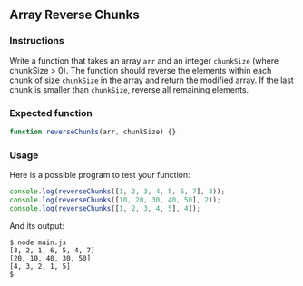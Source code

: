 ## Array Reverse Chunks

### Instructions

Write a function that takes an array `arr` and an integer `chunkSize` (where chunkSize > 0). The function should reverse the elements within each chunk of size `chunkSize` in the array and return the modified array. If the last chunk is smaller than `chunkSize`, reverse all remaining elements.

### Expected function

```js
function reverseChunks(arr, chunkSize) {}
```

### Usage

Here is a possible program to test your function:

```js
console.log(reverseChunks([1, 2, 3, 4, 5, 6, 7], 3));
console.log(reverseChunks([10, 20, 30, 40, 50], 2));
console.log(reverseChunks([1, 2, 3, 4, 5], 4));
```

And its output:

```console
$ node main.js
[3, 2, 1, 6, 5, 4, 7]
[20, 10, 40, 30, 50]
[4, 3, 2, 1, 5]
$
```
